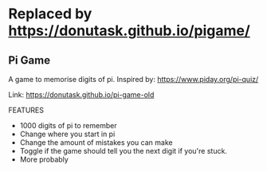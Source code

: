# Replaced by https://donutask.github.io/pigame/

## Pi Game
A game to memorise digits of pi. Inspired by: https://www.piday.org/pi-quiz/

Link: https://donutask.github.io/pi-game-old

 FEATURES
- 1000 digits of pi to remember
- Change where you start in pi
- Change the amount of mistakes you can make
- Toggle if the game should tell you the next digit if you're stuck.
- More probably
